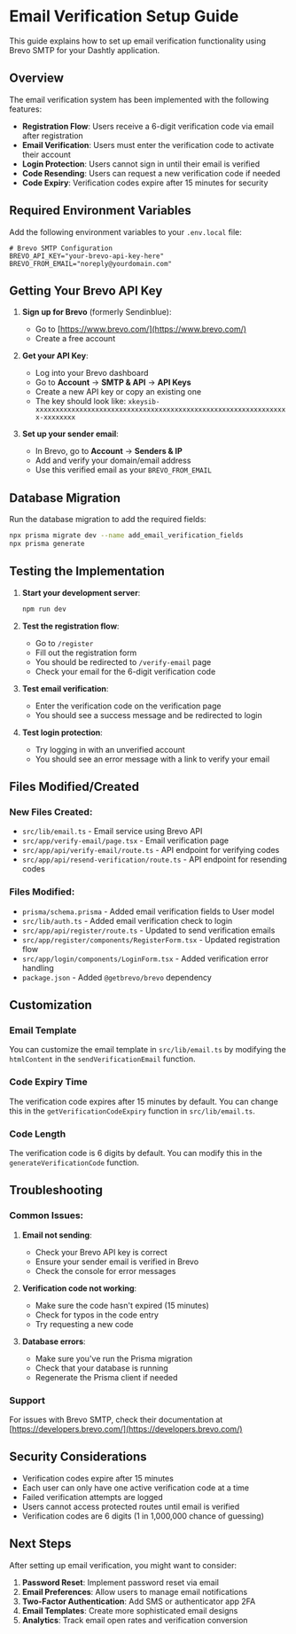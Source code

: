 # Email Verification Setup Guide

This guide explains how to set up email verification functionality using Brevo SMTP for your Dashtly application.

## Overview

The email verification system has been implemented with the following features:

- **Registration Flow**: Users receive a 6-digit verification code via email after registration
- **Email Verification**: Users must enter the verification code to activate their account
- **Login Protection**: Users cannot sign in until their email is verified
- **Code Resending**: Users can request a new verification code if needed
- **Code Expiry**: Verification codes expire after 15 minutes for security

## Required Environment Variables

Add the following environment variables to your `.env.local` file:

```env
# Brevo SMTP Configuration
BREVO_API_KEY="your-brevo-api-key-here"
BREVO_FROM_EMAIL="noreply@yourdomain.com"
```

## Getting Your Brevo API Key

1. **Sign up for Brevo** (formerly Sendinblue):
   - Go to [https://www.brevo.com/](https://www.brevo.com/)
   - Create a free account

2. **Get your API Key**:
   - Log into your Brevo dashboard
   - Go to **Account** → **SMTP & API** → **API Keys**
   - Create a new API key or copy an existing one
   - The key should look like: `xkeysib-xxxxxxxxxxxxxxxxxxxxxxxxxxxxxxxxxxxxxxxxxxxxxxxxxxxxxxxxxxxxxxxx-xxxxxxxx`

3. **Set up your sender email**:
   - In Brevo, go to **Account** → **Senders & IP**
   - Add and verify your domain/email address
   - Use this verified email as your `BREVO_FROM_EMAIL`

## Database Migration

Run the database migration to add the required fields:

```bash
npx prisma migrate dev --name add_email_verification_fields
npx prisma generate
```

## Testing the Implementation

1. **Start your development server**:
   ```bash
   npm run dev
   ```

2. **Test the registration flow**:
   - Go to `/register`
   - Fill out the registration form
   - You should be redirected to `/verify-email` page
   - Check your email for the 6-digit verification code

3. **Test email verification**:
   - Enter the verification code on the verification page
   - You should see a success message and be redirected to login

4. **Test login protection**:
   - Try logging in with an unverified account
   - You should see an error message with a link to verify your email

## Files Modified/Created

### New Files Created:
- `src/lib/email.ts` - Email service using Brevo API
- `src/app/verify-email/page.tsx` - Email verification page
- `src/app/api/verify-email/route.ts` - API endpoint for verifying codes
- `src/app/api/resend-verification/route.ts` - API endpoint for resending codes

### Files Modified:
- `prisma/schema.prisma` - Added email verification fields to User model
- `src/lib/auth.ts` - Added email verification check to login
- `src/app/api/register/route.ts` - Updated to send verification emails
- `src/app/register/components/RegisterForm.tsx` - Updated registration flow
- `src/app/login/components/LoginForm.tsx` - Added verification error handling
- `package.json` - Added `@getbrevo/brevo` dependency

## Customization

### Email Template
You can customize the email template in `src/lib/email.ts` by modifying the `htmlContent` in the `sendVerificationEmail` function.

### Code Expiry Time
The verification code expires after 15 minutes by default. You can change this in the `getVerificationCodeExpiry` function in `src/lib/email.ts`.

### Code Length
The verification code is 6 digits by default. You can modify this in the `generateVerificationCode` function.

## Troubleshooting

### Common Issues:

1. **Email not sending**:
   - Check your Brevo API key is correct
   - Ensure your sender email is verified in Brevo
   - Check the console for error messages

2. **Verification code not working**:
   - Make sure the code hasn't expired (15 minutes)
   - Check for typos in the code entry
   - Try requesting a new code

3. **Database errors**:
   - Make sure you've run the Prisma migration
   - Check that your database is running
   - Regenerate the Prisma client if needed

### Support

For issues with Brevo SMTP, check their documentation at [https://developers.brevo.com/](https://developers.brevo.com/)

## Security Considerations

- Verification codes expire after 15 minutes
- Each user can only have one active verification code at a time
- Failed verification attempts are logged
- Users cannot access protected routes until email is verified
- Verification codes are 6 digits (1 in 1,000,000 chance of guessing)

## Next Steps

After setting up email verification, you might want to consider:

1. **Password Reset**: Implement password reset via email
2. **Email Preferences**: Allow users to manage email notifications
3. **Two-Factor Authentication**: Add SMS or authenticator app 2FA
4. **Email Templates**: Create more sophisticated email designs
5. **Analytics**: Track email open rates and verification conversion 